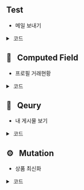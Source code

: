 ## Test
- 메일 보내기
<details>
<summary> &nbsp;코드 </summary>

```ts
const resolvers: Resolvers = {
  Query: {
    sendMail: () => {
      const transporter = nodemailer.createTransport(
        smtpTransport({
          service: 'gmail',
          host: 'smtp.gmail.com',
          auth: {
            user: process.env.MAIL_ID,
            pass: process.env.MAIL_PW,
          },
        })
      );

      const mailOptions = {
        from: process.env.MAIL_ID,
        to: 'mcm8681@naver.com',
        subject: 'email send test',
        text: 'test',
      };

      transporter.sendMail(mailOptions, (err, info) => {
        if (err) {
          throw new Error(err.message);
        } else {
          console.log(info.response);
        }
      });
      return true;
    },
  },
};
```
</details>

## 📲 &nbsp;&nbsp;Computed Field
- 프로필 거래현황
<details>
<summary> &nbsp;코드 </summary>

```ts
const resolvers: Resolvers = {
  User: {
    
    ...

    waitingProductCount: ({ userId }, _, { client }) =>
      client.product.count({
        where: {
          authorId: userId,
          status: 'WAITING',
        },
      }),
    ongoingProductCount: ({ userId }, _, { client }) =>
      client.product.count({
        where: {
          authorId: userId,
          status: 'ONGOING',
        },
      }),
    completedProductCount: ({ userId }, _, { client }) =>
      client.product.count({
        where: {
          authorId: userId,
          status: 'COMPLETED',
        },
      }),
  },
};
```
</details>

## 📃 &nbsp;&nbsp;Qeury
- 내 게시물 보기
<details>
<summary> &nbsp;코드 </summary>

```ts
const resolvers: Resolvers = {
  Query: {
    seeMyProducts: protectedResolver((_, { authorId, lastId }, { client }) =>
      client.product.findMany({
        where: { authorId },
        take: 10,
        skip: lastId ? 1 : 0,
        ...(lastId && { cursor: { id: lastId } }),
      })
    ),
  },
};
```
</details>

## ⚙️ &nbsp;&nbsp;Mutation
- 상품 최신화
<details>
<summary> &nbsp;코드 </summary>

```ts
const resolvers: Resolvers = {
  Mutation: {
    lastedProduct: protectedResolver(async (_, { id }, { client }) => {
      const product: Identity | null = await client.product.findUnique({
        where: { id },
        select: { id: true },
      });
      if (!product) {
        return { ok: false, error: '게시물을 찾을 수 없음' };
      }
      await client.product.update({
        where: { id },
        data: { updatedAt: new Date() },
      });
      return { ok: true };
    }),
  },
};
```
</details>